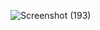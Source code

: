 ![Screenshot (193)](https://github.com/Yehiahesham86/sentiment_analysis_using_NLP/assets/108961270/be9bdff3-def5-48ad-83b4-ded0517632ed)
